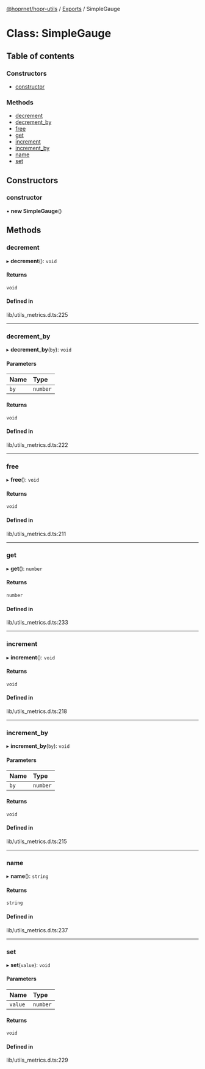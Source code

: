 [@hoprnet/hopr-utils](../README.md) / [Exports](../modules.md) / SimpleGauge

# Class: SimpleGauge

## Table of contents

### Constructors

- [constructor](SimpleGauge.md#constructor)

### Methods

- [decrement](SimpleGauge.md#decrement)
- [decrement\_by](SimpleGauge.md#decrement_by)
- [free](SimpleGauge.md#free)
- [get](SimpleGauge.md#get)
- [increment](SimpleGauge.md#increment)
- [increment\_by](SimpleGauge.md#increment_by)
- [name](SimpleGauge.md#name)
- [set](SimpleGauge.md#set)

## Constructors

### constructor

• **new SimpleGauge**()

## Methods

### decrement

▸ **decrement**(): `void`

#### Returns

`void`

#### Defined in

lib/utils_metrics.d.ts:225

___

### decrement\_by

▸ **decrement_by**(`by`): `void`

#### Parameters

| Name | Type |
| :------ | :------ |
| `by` | `number` |

#### Returns

`void`

#### Defined in

lib/utils_metrics.d.ts:222

___

### free

▸ **free**(): `void`

#### Returns

`void`

#### Defined in

lib/utils_metrics.d.ts:211

___

### get

▸ **get**(): `number`

#### Returns

`number`

#### Defined in

lib/utils_metrics.d.ts:233

___

### increment

▸ **increment**(): `void`

#### Returns

`void`

#### Defined in

lib/utils_metrics.d.ts:218

___

### increment\_by

▸ **increment_by**(`by`): `void`

#### Parameters

| Name | Type |
| :------ | :------ |
| `by` | `number` |

#### Returns

`void`

#### Defined in

lib/utils_metrics.d.ts:215

___

### name

▸ **name**(): `string`

#### Returns

`string`

#### Defined in

lib/utils_metrics.d.ts:237

___

### set

▸ **set**(`value`): `void`

#### Parameters

| Name | Type |
| :------ | :------ |
| `value` | `number` |

#### Returns

`void`

#### Defined in

lib/utils_metrics.d.ts:229
